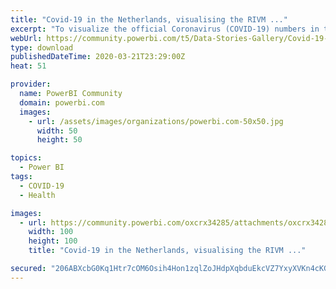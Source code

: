 ```yaml
---
title: "Covid-19 in the Netherlands, visualising the RIVM ..."
excerpt: "To visualize the official Coronavirus (COVID-19) numbers in the Netherlands, that RIVM (National Institute for Public Health and the Environment)"
webUrl: https://community.powerbi.com/t5/Data-Stories-Gallery/Covid-19-in-the-Netherlands-visualising-the-RIVM-data/m-p/985506
type: download
publishedDateTime: 2020-03-21T23:29:00Z
heat: 51

provider:
  name: PowerBI Community
  domain: powerbi.com
  images:
    - url: /assets/images/organizations/powerbi.com-50x50.jpg
      width: 50
      height: 50

topics:
  - Power BI
tags:
  - COVID-19
  - Health

images:
  - url: https://community.powerbi.com/oxcrx34285/attachments/oxcrx34285/DataStoriesGallery/3539/1/CorVir1_tn.jpg
    width: 100
    height: 100
    title: "Covid-19 in the Netherlands, visualising the RIVM ..."

secured: "206ABXcbG0Kq1Htr7cOM6Osih4Hon1zqlZoJHdpXqbduEkcVZ7YxyXVKn4cKG8Xvp0ooTwd4zNIWnz+RQ/z3lKcn1H6/y4JPoPeDxpbRxdZYEFZ9zARnyd5uXrbVK+JEGiSrDAwMKKphTBcL75ZMaGef/LW/XvbGJnEKaSQPasocPR4on1IF6kMl4EiflrT/It6DyjkLfvLFa7iJBLH5fd/UQvnINF1FIcAGykYknZGw95EXG+IT6fGUAyAOQhtt7YqQ7V0qlzb4DZ0vpFsYRoxGWqT9ipH1JwNZ+usG268FtRqBf4k7ArB8ytCdBYEhoUpZ291456ZW9eU5gotM48N08ho2Kw15EDS9w0YVKWF/RiozXTnKhCbS4NoIJsQ3;4Z+PEYxVIuwrzDUbqAofIA=="
---
```


